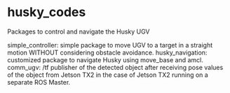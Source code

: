 # husky_codes
Packages to control and navigate the Husky UGV

simple_controller: simple package to move UGV to a target in a straight motion WITHOUT considering obstacle avoidance.
husky_navigation: customized package to navigate Husky using move_base and amcl.
comm_ugv: /tf publisher of the detected object after receiving pose values of the object from Jetson TX2 in the case of Jetson TX2 running on a separate ROS Master.
